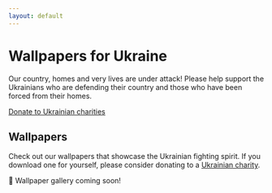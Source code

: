 ```yaml
---
layout: default
---
```



# Wallpapers for Ukraine 

Our country, homes and very lives are under attack! Please help support the Ukrainians who are defending their country and those who have been forced from their homes. 

[Donate to Ukrainian charities](/donate)

## Wallpapers 

Check out our wallpapers that showcase the Ukrainian fighting spirit. If you download one for yourself, please consider donating to a [Ukrainian charity](/donate).

🚧 Wallpaper gallery coming soon!  